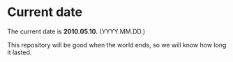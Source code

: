 # Current date

The current date is **2010.05.10.** (YYYY.MM.DD.)

This repository will be good when the world ends, so we will know how long it lasted.